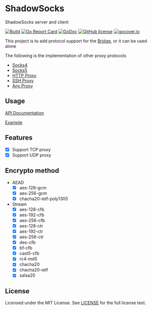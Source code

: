 # ShadowSocks

ShadowSocks server and client

[![Build](https://github.com/wzshiming/shadowsocks/actions/workflows/go-cross-build.yml/badge.svg)](https://github.com/wzshiming/shadowsocks/actions/workflows/go-cross-build.yml)
[![Go Report Card](https://goreportcard.com/badge/github.com/wzshiming/shadowsocks)](https://goreportcard.com/report/github.com/wzshiming/shadowsocks)
[![GoDoc](https://godoc.org/github.com/wzshiming/shadowsocks?status.svg)](https://godoc.org/github.com/wzshiming/shadowsocks)
[![GitHub license](https://img.shields.io/github/license/wzshiming/shadowsocks.svg)](https://github.com/wzshiming/shadowsocks/blob/master/LICENSE)
[![gocover.io](https://gocover.io/_badge/github.com/wzshiming/shadowsocks)](https://gocover.io/github.com/wzshiming/shadowsocks)

This project is to add protocol support for the [Bridge](https://github.com/wzshiming/bridge), or it can be used alone

The following is the implementation of other proxy protocols

- [Socks4](https://github.com/wzshiming/socks4)
- [Socks5](https://github.com/wzshiming/socks5)
- [HTTP Proxy](https://github.com/wzshiming/httpproxy)
- [SSH Proxy](https://github.com/wzshiming/sshproxy)
- [Any Proxy](https://github.com/wzshiming/anyproxy)

## Usage

[API Documentation](https://godoc.org/github.com/wzshiming/shadowsocks)

[Example](https://github.com/wzshiming/shadowsocks/blob/master/cmd/shadowsocks/main.go)

## Features

- [x] Support TCP proxy
- [x] Support UDP proxy

## Encrypto method

- AEAD
  - [x] aes-128-gcm
  - [x] aes-256-gcm
  - [x] chacha20-ietf-poly1305
- Stream
  - [x] aes-128-cfb
  - [x] aes-192-cfb
  - [x] aes-256-cfb
  - [x] aes-128-ctr
  - [x] aes-192-ctr
  - [x] aes-256-ctr
  - [x] des-cfb
  - [x] bf-cfb
  - [x] cast5-cfb
  - [x] rc4-md5
  - [x] chacha20
  - [x] chacha20-ietf
  - [x] salsa20

## License

Licensed under the MIT License. See [LICENSE](https://github.com/wzshiming/shadowsocks/blob/master/LICENSE) for the full license text.
